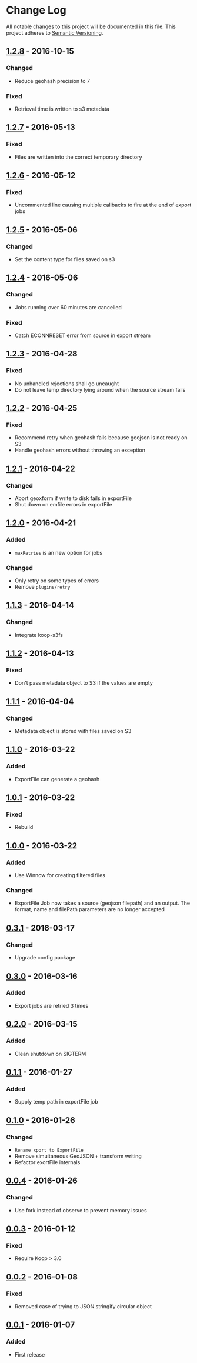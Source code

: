 # Change Log
All notable changes to this project will be documented in this file.
This project adheres to [Semantic Versioning](http://semver.org/).

## [1.2.8] - 2016-10-15
### Changed
* Reduce geohash precision to 7

### Fixed
* Retrieval time is written to s3 metadata

## [1.2.7] - 2016-05-13
### Fixed
* Files are written into the correct temporary directory

## [1.2.6] - 2016-05-12
### Fixed
* Uncommented line causing multiple callbacks to fire at the end of export jobs

## [1.2.5] - 2016-05-06
### Changed
* Set the content type for files saved on s3

## [1.2.4] - 2016-05-06
### Changed
* Jobs running over 60 minutes are cancelled

### Fixed
* Catch ECONNRESET error from source in export stream

## [1.2.3] - 2016-04-28
### Fixed
* No unhandled rejections shall go uncaught
* Do not leave temp directory lying around when the source stream fails

## [1.2.2] - 2016-04-25
### Fixed
* Recommend retry when geohash fails because geojson is not ready on S3
* Handle geohash errors without throwing an exception

## [1.2.1] - 2016-04-22
### Changed
* Abort geoxform if write to disk fails in exportFile
* Shut down on emfile errors in exportFile

## [1.2.0] - 2016-04-21
### Added
* `maxRetries` is an new option for jobs

### Changed
* Only retry on some types of errors
* Remove `plugins/retry`

## [1.1.3] - 2016-04-14
### Changed
* Integrate koop-s3fs

## [1.1.2] - 2016-04-13
### Fixed
* Don't pass metadata object to S3 if the values are empty

## [1.1.1] - 2016-04-04
### Changed
* Metadata object is stored with files saved on S3

## [1.1.0] - 2016-03-22
### Added
* ExportFile can generate a geohash

## [1.0.1] - 2016-03-22
### Fixed
* Rebuild

## [1.0.0] - 2016-03-22
### Added
* Use Winnow for creating filtered files

### Changed
* ExportFile Job now takes a source (geojson filepath) and an output. The format, name and filePath parameters are no longer accepted

## [0.3.1] - 2016-03-17
### Changed
* Upgrade config package

## [0.3.0] - 2016-03-16
### Added
* Export jobs are retried 3 times

## [0.2.0] - 2016-03-15
### Added
* Clean shutdown on SIGTERM

## [0.1.1] - 2016-01-27
### Added
* Supply temp path in exportFile job

## [0.1.0] - 2016-01-26
### Changed
* `Rename xport to ExportFile`
* Remove simultaneous GeoJSON + transform writing
* Refactor exortFile internals

## [0.0.4] - 2016-01-26
### Changed
* Use fork instead of observe to prevent memory issues

## [0.0.3] - 2016-01-12
### Fixed
* Require Koop > 3.0

## [0.0.2] - 2016-01-08
### Fixed
* Removed case of trying to JSON.stringify circular object

## [0.0.1] - 2016-01-07
### Added
* First release

[1.2.8]: https://github.com/koopjs/koop-worker/compare/v1.2.8..v1.2.7
[1.2.7]: https://github.com/koopjs/koop-worker/compare/v1.2.7..v1.2.6
[1.2.6]: https://github.com/koopjs/koop-worker/compare/v1.2.6..v1.2.5
[1.2.5]: https://github.com/koopjs/koop-worker/compare/v1.2.5..v1.2.4
[1.2.4]: https://github.com/koopjs/koop-worker/compare/v1.2.4..v1.2.3
[1.2.3]: https://github.com/koopjs/koop-worker/compare/v1.2.3..v1.2.2
[1.2.2]: https://github.com/koopjs/koop-worker/compare/v1.2.2..v1.2.1
[1.2.1]: https://github.com/koopjs/koop-worker/compare/v1.2.1..v1.2.0
[1.2.0]: https://github.com/koopjs/koop-worker/compare/v1.2.0..v1.1.3
[1.1.3]: https://github.com/koopjs/koop-worker/compare/v1.1.3..v1.1.2
[1.1.2]: https://github.com/koopjs/koop-worker/compare/v1.1.2..v1.1.1
[1.1.1]: https://github.com/koopjs/koop-worker/compare/v1.1.1..v1.1.0
[1.1.0]: https://github.com/koopjs/koop-worker/compare/v1.1.0..v1.0.1
[1.0.1]: https://github.com/koopjs/koop-worker/compare/v1.0.0..v1.0.1
[1.0.0]: https://github.com/koopjs/koop-worker/compare/v0.3.1..v1.0.0
[0.3.1]: https://github.com/koopjs/koop-worker/compare/v0.3.0..v0.3.1
[0.3.0]: https://github.com/koopjs/koop-worker/compare/v0.2.0..v0.3.0
[0.2.0]: https://github.com/koopjs/koop-worker/compare/v0.1.1..v0.2.0
[0.1.1]: https://github.com/koopjs/koop-worker/compare/v0.1.0..v0.1.1
[0.1.0]: https://github.com/koopjs/koop-worker/compare/v0.0.4..v0.1.0
[0.0.4]: https://github.com/koopjs/koop-worker/compare/v0.0.3..v0.0.4
[0.0.3]: https://github.com/koopjs/koop-worker/compare/v0.0.2..v0.0.3
[0.0.2]: https://github.com/koopjs/koop-worker/compare/v0.0.1..v0.0.2
[0.0.1]: https://github.com/koopjs/koop-worker/tree/v0.0.1
